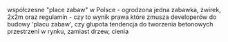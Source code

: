 współczesne "place zabaw" w Polsce - ogrodzona jedna zabawka, żwirek, 2x2m oraz regulamin - czy to wynik prawa które zmusza developerów do budowy 'placu zabaw', czy głupota
tendencja do tworzenia betonowych przestrzeni w rynku, zamiast drzew, cienia
